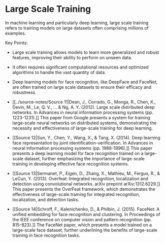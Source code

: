 # Large Scale Training
In machine learning and particularly deep learning, large scale training refers to training models on large datasets often comprising millions of examples.

Key Points:
- Large scale training allows models to learn more generalized and robust features, improving their ability to perform on unseen data.
- It often requires significant computational resources and optimized algorithms to handle the vast quantity of data.
- Deep learning models for face recognition, like DeepFace and FaceNet, are often trained on large scale datasets to ensure their efficacy and robustness.


- [[../source-notes/Source 11|Dean, J., Corrado, G., Monga, R., Chen, K., Devin, M., Le, Q. V., ... & Ng, A. Y. (2012). Large scale distributed deep networks. In Advances in neural information processing systems (pp. 1223-1231).]] This paper from Google presents a system for training large-scale neural networks on distributed systems, demonstrating the necessity and effectiveness of large-scale training for deep learning.

- [[Source 12|Sun, Y., Chen, Y., Wang, X., & Tang, X. (2014). Deep learning face representation by joint identification-verification. In Advances in neural information processing systems (pp. 1988-1996).]] This paper presents a deep learning model for face recognition trained on a large-scale dataset, further emphasizing the importance of large-scale training in developing effective face recognition systems.

- [[Source 13|Sermanet, P., Eigen, D., Zhang, X., Mathieu, M., Fergus, R., & LeCun, Y. (2013). Overfeat: Integrated recognition, localization and detection using convolutional networks. arXiv preprint arXiv:1312.6229.]] This paper presents the OverFeat framework, which demonstrates the effectiveness of large-scale training for integrated recognition, localization, and detection tasks.

- [[Source 14|Schroff, F., Kalenichenko, D., & Philbin, J. (2015). FaceNet: A unified embedding for face recognition and clustering. In Proceedings of the IEEE conference on computer vision and pattern recognition (pp. 815-823).]] The FaceNet paper, which presents a model trained on a large-scale face dataset, further underlining the benefits of large-scale training in face recognition tasks.
